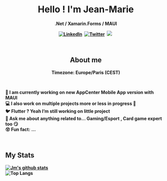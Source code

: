 
<p>
  <h1 align="center"><b>Hello ! I'm Jean-Marie </h1>
  <p align="center"><b>.Net / Xamarin.Forms / MAUI</p>
</p>
<p align="center">
<a href="https://www.linkedin.com/in/jm-parent"><img src="https://img.shields.io/badge/linkedin-%230077B5.svg?&style=for-the-badge&logo=linkedin&logoColor=white" alt="LinkedIn" /></a>&nbsp;
<a href="https://twitter.com/jmparent_dev"><img src="https://img.shields.io/badge/Twitter-1DA1F2?style=for-the-badge&logo=twitter&logoColor=white" alt="Twitter" /></a>&nbsp;
<a href="https://www.jmparent.com/"><img src="https://img.shields.io/badge/MyBlog-0b76b8?style=for-the-badge&logo=Wordpress&logoColor=white alt="My Blog" /></a>&nbsp;
</p>
<br />

<h2 align="center">About me</h2>
<p align="center">
Timezone: Europe/Paris (CEST)
</p>
<br />

💪 I am currently working on new AppCenter Mobile App version with MAUI<br />
💻 I also work on multiple projects more or less in progress 👼 <br/>
🐦 Flutter ? Yeah I’m still working on little project <br />
💬 Ask me about anything related to... Gaming/Esport , Card game expert too 😏 <br />
😵 Fun fact: ...   <br />

<br />

## My Stats

[![Jm's github stats](https://github-readme-stats.vercel.app/api?username=jm-parent&show_icons=true&theme=radical)](https://github.com/jm-parent)
  <br>
![Top Langs](https://github-readme-stats.vercel.app/api/top-langs/?username=jm-parent&theme=radical&hide=javascript,HTML,Vim%20%snippet)


